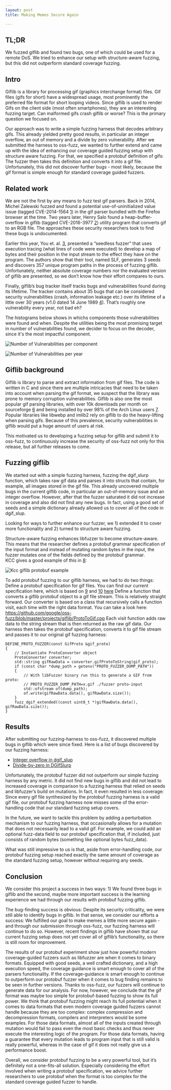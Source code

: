 ```yaml
---
layout: post
title: Making Memes Secure Again

---
```


## TL;DR

We fuzzed giflib and found two bugs, one of which could be used for a remote DoS.
We tried to enhance our setup with structure-aware fuzzing, but this did not outperform
standard coverage fuzzing.

## Intro

Giflib is a library for processing gif (graphics interchange format) files. Gif files (gifs for short) have a widespread usage, most prominently the preferred file format for short looping videos. Since giflib is used to render Gifs on the client side (most often smartphones), they are an interesting fuzzing target. Can malformed gifs crash giflib or worse? This is the primary question we focused on. 

Our approach was to write a simple fuzzing harness that decodes arbitrary gifs. This already yielded pretty good results, in particular an integer overflow, an out of memory and a divide by zero vulnerability. After we submitted the harness to oss-fuzz, we wanted to further extend and came up with the idea of  enhancing our coverage guided fuzzing setup with structure aware fuzzing. For that, we specified a protobuf definition of gifs: The fuzzer then takes this definition and converts it into a gif file. Unfortunately, this did not discover further bugs - most likely, because the gif format is simple enough for standard coverage guided fuzzers.

## Related work

We are not the first by any means to fuzz test gif parsers. Back in 2014, Michel Zalewski fuzzed and found a potential use-of-uninitialized value issue (tagged CVE-2014-1564 [1]) in the gif parser bundled with the Firefox browser at the time. Two years later, Henry Salo found a heap-buffer-overflow in giflib (tagged CVE-2016-3977 [2]) utility program that converts gif to an RGB file. The approaches these security researchers took to find these bugs is undocumented. 

Earlier this year, You et. al. [3], presented a “seedless fuzzer” that uses execution tracing (what lines of code were executed) to develop a map of bytes and their position in the input stream to the effect they have on the program. The authors show that their tool, named SLF, generates 3 seeds and discovers 357 unique program paths in the process of fuzzing giflib. Unfortunately, neither absolute coverage numbers nor the evaluated version of giflib are presented, so we don’t know how their effort compares to ours.

Finally, giflib’s bug tracker itself tracks bugs and vulnerabilities found during its lifetime. The tracker contains about 35 bugs that can be considered security vulnerabilities (crash, information leakage etc.) over its lifetime of a little over 30 years (v1.0 dated 14 June 1989 [4]). That’s roughly one vulnerability every year, not bad eh?

The histograms below shows in whichs components those vulnerabilities were found and when. Despite the utilities being the most promising target in number of vulnerabilities found, 
we decider to focus on the decoder, since it's the most impactful component. 
<!-- | Giflib component      | Number of vulnerabilities           |
| ------------- |:-------------:|
| Utilities | 25 |
| Decoder | 7 |
| Encoder | 3 |
-->
![Number of Vulnerabilities per component](/assets/img/giflib_vulnerability_distribution.png)

![Number of Vulnerabilities per year](/assets/img/giflib_vulnerability_distribution_per_year.png)




## Giflib background

Giflib is library to parse and extract information from gif files. The code is written in C and since there are multiple intricacies that need to be taken into account when parsing the gif format, we suspect that the library was prone to memory corruption vulnerabilities. Giflib is also one the most popular gif parsing libraries, with over 10k downloads per month on sourceforge [6] and being installed by over 98% of the Arch Linux users [7]. Popular libraries like libwebp and imlib2 rely on giflib to do the heavy-lifting when parsing gifs. Because of this prevalence, security vulnerabilities in giflib would put a huge amount of users at risk. 

This motivated us to developing a fuzzing setup for giflib and submit it to oss-fuzz, to continuously increase the security of oss-fuzz not only for this release, but all further releases to come. 

## Fuzzing giflib 

We started out with a simple fuzzing harness, fuzzing the dgif_slurp function, which takes raw gif data and parses it into structs that contain, for example, all images stored in the gif file. This already uncovered multiple bugs in the current giflib code, in particular an out-of-memory issue and an integer overflow. However, after that the fuzzer saturated it did not increase in coverage and also did not find any new bugs. In fact, using a good set of seeds and a simple dictionary already allowed us to cover all of the code in dgif_slup. 

Looking for ways to further enhance our fuzzer, we 1) extended it to cover more functionality and 2) turned to structure aware fuzzing. 

Structure-aware fuzzing enhances libfuzzer to become structure-aware. This means that the researcher defines a protobuf grammar specification of the input format and instead of mutating random bytes in the input, the fuzzer mutates one of the fields defined by the protobuf grammar.  
KCC gives a good example of this in [8]: 

![Kcc giflib protobuf example](/assets/img/giflib_kcc_protobuf_example.jpg)

To add protobuf fuzzing to our giflib harness, we had to do two things:
Define a protobuf specification for gif files. You can find our current specification here, which is based on [9] and [10] [here](https://github.com/google/oss-fuzz/blob/master/projects/giflib/gif_fuzz_proto.proto)
Define a function that converts a giflib protobuf object to a gif file stream. This is relatively straight forward. Our converter is based on a class that recursively calls a function visit, each time with the right data format. You can take a look here: 
https://github.com/google/oss-fuzz/blob/master/projects/giflib/ProtoToGif.cpp
Each visit function adds raw data to the string stream that is then returned as the raw gif data. 
Our harness then takes the protobuf specification, converts it to gif file stream and passes it to our original gif fuzzing harness:
```
DEFINE_PROTO_FUZZER(const GifProto &gif_proto)
{
    // Instantiate ProtoConverter object
    ProtoConverter converter;
    std::string gifRawData = converter.gifProtoToString(gif_proto);
    if (const char *dump_path = getenv("PROTO_FUZZER_DUMP_PATH"))
    {
        // With libFuzzer binary run this to generate a GIF from proto:
        // PROTO_FUZZER_DUMP_PATH=x.gif ./fuzzer proto-input
        std::ofstream of(dump_path);
        of.write(gifRawData.data(), gifRawData.size());
    }
    fuzz_dgif_extended((const uint8_t *)gifRawData.data(), gifRawData.size());
}
```

## Results

After submitting our fuzzing-harness to oss-fuzz, it discovered multiple bugs in giflib which were since fixed. Here is a list of bugs discovered by our fuzzing harness: 

* [Integer overflow in dgif_slup](https://oss-fuzz.com/testcase-detail/5636672685867008)
* [Divide-by-zero in DGifSlurp](https://bugs.chromium.org/p/oss-fuzz/issues/detail?id=13009)

Unfortunately, the protobuf fuzzer did not outperform our simple fuzzing harness by any metric. It did not find new bugs in giflib and did not lead to increased coverage in comparison to a fuzzing harness that relied on seeds and libfuzzer’s build on mutations. In fact, it even resulted in less coverage: Since every gif file synthesized by the protobuf fuzzing harness is a valid gif file, our protobuf fuzzing harness now misses some of the error-handling code that our standard fuzzing setup covers. 

In the future, we want to tackle this problem by adding a perturbation mechanism to our fuzzing harness, that occasionally allows for a mutation that does not necessarily lead to a valid gif. For example, we could add an optional fuzz-data field to our protobuf specification that, if included, just consists of random bytes (something like optional bytes fuzz_data). 

What was still impressive to us is that, aside from error-handling code, our protobuf fuzzing setup reached exactly the same amount of coverage as the standard fuzzing setup, however without requiring any seeds.


## Conclusion

We consider this project a success in two ways: 1) We found three bugs in giflib and the second, maybe more important success is the learning experience we had through our results with protobuf fuzzing giflib.

The bug-finding success is obvious: Despite its security criticality, we were still able to identify bugs in giflib. In that sense, we consider our efforts a success: We fulfilled our goal to make memes a little more secure again - and through our submission through oss-fuzz, our fuzzing harness will continue to do so. However, recent findings in giflib have shown that our current fuzzing setup does not yet cover all of giflib’s functionality, so there is still room for improvement. 


The results of our protobuf experiment show just how powerful modern coverage-guided fuzzers such as libfuzzer are when it comes to binary formats. Equipped with good seeds, a well crafted dictionary, and a high execution speed, the coverage guidance is smart enough to cover all of the parsers functionality. If the coverage-guidance is smart enough to continue to outperform our protobuf fuzzer when it comes to bug finding remains to be seen in further versions. Thanks to oss-fuzz, our fuzzers will continue to generate data for our analysis. For now, however, we conclude that the gif format was maybe too simple for protobuf-based fuzzing to show its full power. We think that protobuf fuzzing might reach its full potential when it comes to data formats that even modern coverage guided fuzzers cannot handle because they are too complex: complex compression and decompression formats, compilers and interpreters would be some examples. For those data formats, almost all of the inputs created through mutation would fail to pass even the most basic checks and thus never execute the interesting logic of the program. For those data formats, having a guarantee that every mutation leads to program input that is still valid is really powerful, whereas in the case of gif it does not really give us a performance boost. 

Overall, we consider protobuf fuzzing to be a very powerful tool, but it’s definitely not a one-fits-all solution. Especially considering the effort involved when writing a protobuf specification, we advice further researchers to use protobuf when the format is too complex for the standard coverage guided fuzzer to handle. 

[1]: https://nvd.nist.gov/vuln/detail/CVE-2014-1564
[2]: http://cve.mitre.org/cgi-bin/cvename.cgi?name=CVE-2016-3977
[3]: https://www.cs.purdue.edu/homes/ma229/papers/ICSE19.pdf
[4]: https://github.com/mldbai/giflib/blob/master/history.asc
[5]: https://sourceforge.net/p/giflib/bugs/search/?q=status%3Awont-fix+or+status%3Aclosed
[6]: https://sourceforge.net/projects/giflib/files/stats/timeline?dates=2019-03-01%20to%202019-06-01&period=monthly
[7]: https://pkgstats.archlinux.de/package
[8]: https://llvm.org/devmtg/2017-10/slides/Serebryany-Structure-aware%20fuzzing%20for%20Clang%20and%20LLVM%20with%20libprotobuf-mutator.pdf
[9]: https://www.fileformat.info/format/gif/egff.htm 
[10]: https://www.fileformat.info/format/gif/egff.htm 